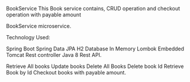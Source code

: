 BookService
This Book service contains, CRUD operation and checkout operation with payable amount

BookService microservice.

Technology Used:

Spring Boot
Spring Data JPA
H2 Database In Memory
Lombok
Embedded Tomcat
Rest controller
Java 8
Rest API.

Retrieve All books
Update books
Delete All Books
Delete book Id
Retrieve Book by Id
Checkout books with payable amount.
